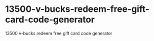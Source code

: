 # 13500-v-bucks-redeem-free-gift-card-code-generator
13500 v-bucks redeem free gift card code generator
